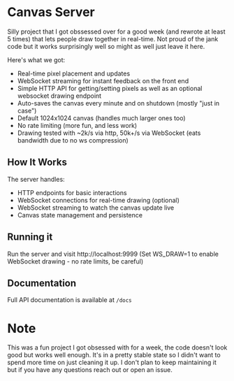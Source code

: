 # Canvas Server

Silly project that I got obssessed over for a good week (and rewrote at least 5 times) that lets people draw together in real-time. Not proud of the jank code but it works surprisingly well so might as well just leave it here.

Here's what we got:

- Real-time pixel placement and updates
- WebSocket streaming for instant feedback on the front end
- Simple HTTP API for getting/setting pixels as well as an optional websocket drawing endpoint
- Auto-saves the canvas every minute and on shutdown (mostly "just in case")
- Default 1024x1024 canvas (handles much larger ones too)
- No rate limiting (more fun, and less work)
- Drawing tested with ~2k/s via http, 50k+/s via WebSocket (eats bandwidth due to no ws compression)

## How It Works

The server handles:

- HTTP endpoints for basic interactions
- WebSocket connections for real-time drawing (optional)
- WebSocket streaming to watch the canvas update live
- Canvas state management and persistence

## Running it

Run the server and visit http://localhost:9999
(Set WS_DRAW=1 to enable WebSocket drawing - no rate limits, be careful)

## Documentation

Full API documentation is available at `/docs`

# Note

This was a fun project I got obsessed with for a week, the code doesn't look good but works well enough. It's in a pretty stable state so I didn't want to spend more time on just cleaning it up. I don't plan to keep maintaining it but if you have any questions reach out or open an issue.
